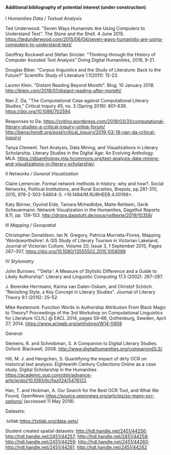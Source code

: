#### Additional bibliography of potential interest (under construction)

I  *Humanities Data / Textual Analysis*

Ted Underwood. "Seven Ways Humanists Are Using Computers to Understand Text". The Stone and the Shell. 4 June 2015. https://tedunderwood.com/2015/06/04/seven-ways-humanists-are-using-computers-to-understand-text/

Geoffrey Rockwell and Stéfan Sinclair. "Thinking-through the History of Computer Assisted Text Analysis" Doing Digital Humanities, 2016, 9-21. 

Douglas Biber. "Corpus linguistics and the Study of Literature: Back to the Future?" Scientific Study of Literature 1.1(2011): 15-23.

Lauren Klein. "Distant Reading Beyond Moretti". Blog. 10 January 2018. http://lklein.com/2018/01/distant-reading-after-moretti/

Nan Z. Da, "The Computational Case against Computational Literary Studies," Critical Inquiry 45, no. 3 (Spring 2019): 601-639. https://doi.org/10.1086/702594

Responses to Da: https://critinq.wordpress.com/2019/03/31/computational-literary-studies-a-critical-inquiry-online-forum/
http://benschmidt.org/post/critical_inquiry/2019-03-18-nan-da-critical-inquiry/

Tanya Clement. Text Analysis, Data Mining, and Visualizations in Literary Scholarship. Literary Studies in the Digital Age: An Evolving Anthology. MLA. https://dlsanthology.mla.hcommons.org/text-analysis-data-mining-and-visualizations-in-literary-scholarship/.


II  *Networks / General Visualization*

Claire Lemercier. Formal network methods in history: why and how?. Social Networks, Political Institutions, and Rural Societies, Brepols, pp.281-310, 2015, 978-2-503-54804-3. <10.1484/M.RURHEEB.4.00198>. <halshs-00521527v2>
  
Katy Börner, Oyvind Eide, Tamara Mchedlidze, Malte Rehbein, Gerik Scheuermann. Network Visualization in the Humanities, Dagsthul Reports 8.11, pp. 139-153. http://drops.dagstuhl.de/opus/volltexte/2019/10359/


III  *Mapping / Geospatial*

Christopher Donaldson, Ian N. Gregory, Patricia Murrieta-Flores, Mapping ‘Wordsworthshire’: A GIS Study of Literary Tourism in Victorian Lakeland, Journal of Victorian Culture, Volume 20, Issue 3, 1 September 2015, Pages 287–307, https://doi.org/10.1080/13555502.2015.1058089



IV  *Stylometry*

John Burrows. "'Delta': A Measure of Stylistic Difference and a Guide to Likely Authorship". Literary and Linguistic Computing 17.3 (2002): 267–287.

J. Berenike Herrmann, Karina van Dalen-Oskam, and Christof Schöch. "Revisiting Style, a Key Concept in Literary Studies". Journal of Literary Theory 9.1 (2015): 25–52.

Mike Kestemont. Function Words in Authorship Attribution From Black Magic to Theory? Proceedings of the 3rd Workshop on Computational Linguistics for Literature (CLfL) @ EACL 2014, pages 59–66, Gothenburg, Sweden, April 27, 2014. https://www.aclweb.org/anthology/W14-0908


General:

Siemens, R. and Schreibman, S. A Companion to Digital Literary Studies. Oxford: Blackwell, 2008. 
http://www.digitalhumanities.org/companionDLS/

Hill, M. J. and Hengchen, S. Quantifying the impact of dirty OCR on historical text analysis: Eighteenth Century Collections Online as a case study. Digital Scholarship in the Humanities https://academic.oup.com/dsh/advance-article/doi/10.1093/llc/fqz024/5476122.

Han, T. and Hickman, A. Our Search for the Best OCR Tool, and What We Found, OpenNews https://source.opennews.org/articles/so-many-ocr-options/ (accessed 11 May 2019).



Datasets: 

.txtlab  https://txtlab.org/data-sets/

Student created spatial datasets: http://hdl.handle.net/2451/44256; http://hdl.handle.net/2451/44257; http://hdl.handle.net/2451/44258; http://hdl.handle.net/2451/44259; http://hdl.handle.net/2451/44260; http://hdl.handle.net/2451/44261; http://hdl.handle.net/2451/44262

